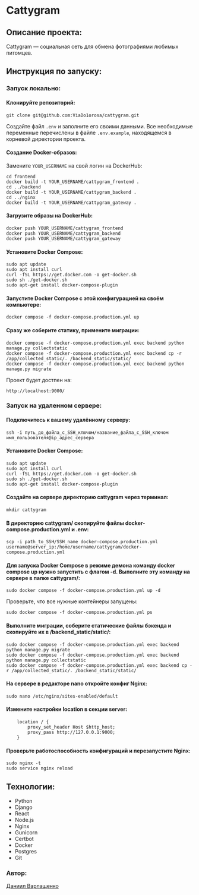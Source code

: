# Cattygram 

## Описание проекта:
Cattygram — социальная сеть для обмена фотографиями любимых питомцев.

## Инструкция по запуску:
### Запуск локально:
#### Клонируйте репозиторий:
```
git clone git@github.com:ViaDo1orosa/cattygram.git
```
Создайте файл `.env` и заполните его своими данными. Все необходимые переменные перечислены в файле `.env.example`, находящемся в корневой директории проекта.

#### Создание Docker-образов:

Замените `YOUR_USERNAME` на свой логин на DockerHub:

```
cd frontend
docker build -t YOUR_USERNAME/cattygram_frontend .
cd ../backend
docker build -t YOUR_USERNAME/cattygram_backend .
cd ../nginx
docker build -t YOUR_USERNAME/cattygram_gateway . 
```

#### Загрузите образы на DockerHub:

```
docker push YOUR_USERNAME/cattygram_frontend
docker push YOUR_USERNAME/cattygram_backend
docker push YOUR_USERNAME/cattygram_gateway
```

#### Установите Docker Compose:

```
sudo apt update
sudo apt install curl
curl -fSL https://get.docker.com -o get-docker.sh
sudo sh ./get-docker.sh
sudo apt-get install docker-compose-plugin
```

#### Запустите Docker Compose с этой конфигурацией на своём компьютере:
```
docker compose -f docker-compose.production.yml up
```
#### Сразу же соберите статику, примените миграции:

```
docker compose -f docker-compose.production.yml exec backend python manage.py collectstatic
docker compose -f docker-compose.production.yml exec backend cp -r /app/collected_static/. /backend_static/static/
docker compose -f docker-compose.production.yml exec backend python manage.py migrate
```
Проект будет достпен на:
```
http://localhost:9000/
```
### Запуск на удаленном сервере:
#### Подключитесь к вашему удалённому серверу:

```
ssh -i путь_до_файла_с_SSH_ключом/название_файла_с_SSH_ключом имя_пользователя@ip_адрес_сервера
```
#### Установите Docker Compose:

```
sudo apt update
sudo apt install curl
curl -fSL https://get.docker.com -o get-docker.sh
sudo sh ./get-docker.sh
sudo apt-get install docker-compose-plugin
```

#### Создайте на сервере директорию cattygram через терминал:

```
mkdir cattygram
```
#### В директорию cattygram/ скопируйте файлы docker-compose.production.yml и .env:

```
scp -i path_to_SSH/SSH_name docker-compose.production.yml username@server_ip:/home/username/cattygram/docker-compose.production.yml
```
#### Для запуска Docker Compose в режиме демона команду docker compose up нужно запустить с флагом -d. Выполните эту команду на сервере в папке cattygram/:
```
sudo docker compose -f docker-compose.production.yml up -d
```
Проверьте, что все нужные контейнеры запущены:
```
sudo docker compose -f docker-compose.production.yml ps
```
#### Выполните миграции, соберите статические файлы бэкенда и скопируйте их в /backend_static/static/:
```
sudo docker compose -f docker-compose.production.yml exec backend python manage.py migrate
sudo docker compose -f docker-compose.production.yml exec backend python manage.py collectstatic
sudo docker compose -f docker-compose.production.yml exec backend cp -r /app/collected_static/. /backend_static/static/
```
#### На сервере в редакторе nano откройте конфиг Nginx:

```
sudo nano /etc/nginx/sites-enabled/default
```

#### Измените настройки location в секции server:

```
    location / {
        proxy_set_header Host $http_host;
        proxy_pass http://127.0.0.1:9000;
    }
```

#### Проверьте работоспособность конфигураций и перезапустите Nginx:

```
sudo nginx -t 
sudo service nginx reload
```
## Технологии:

- Python  
- Django  
- React  
- Node.js 
- Nginx  
- Gunicorn  
- Certbot 
- Docker
- Postgres
- Git 

### Автор: 
[Даниил Варлащенко](https://github.com/ViaDo1orosa)
